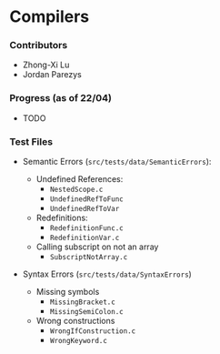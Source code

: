 # Compilers

###  Contributors

- Zhong-Xi Lu
- Jordan Parezys

### Progress (as of 22/04)

- TODO

### Test Files

- Semantic Errors (`src/tests/data/SemanticErrors`):
    - Undefined References:
        - `NestedScope.c`
        - `UndefinedRefToFunc`
        - `UndefinedRefToVar`
    - Redefinitions:
        - `RedefinitionFunc.c`
        - `RedefinitionVar.c`
    - Calling subscript on not an array
        - `SubscriptNotArray.c`
        
- Syntax Errors (`src/tests/data/SyntaxErrors`)
    - Missing symbols
        - `MissingBracket.c`
        - `MissingSemiColon.c`
    - Wrong constructions
        - `WrongIfConstruction.c`
        - `WrongKeyword.c`
